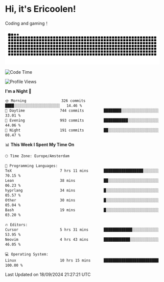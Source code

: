 # Hi, it's Ericoolen!
Coding and gaming！

<picture>
  <source media="(prefers-color-scheme: dark)" srcset="https://raw.githubusercontent.com/Eric-Song-Nop/Eric-Song-Nop/output/github-contribution-grid-snake-dark.svg">
  <source media="(prefers-color-scheme: light)" srcset="https://raw.githubusercontent.com/Eric-Song-Nop/Eric-Song-Nop/output/github-contribution-grid-snake.svg">
  <img alt="github contribution grid snake animation" src="https://raw.githubusercontent.com/Eric-Song-Nop/Eric-Song-Nop/output/github-contribution-grid-snake.svg">
</picture>

<!--START_SECTION:waka-->
![Code Time](http://img.shields.io/badge/Code%20Time-1%2C491%20hrs%2046%20mins-blue)

![Profile Views](http://img.shields.io/badge/Profile%20Views-1-blue)

**I'm a Night 🦉** 

```text
🌞 Morning                326 commits         ████░░░░░░░░░░░░░░░░░░░░░   14.46 % 
🌆 Daytime                744 commits         ████████░░░░░░░░░░░░░░░░░   33.01 % 
🌃 Evening                993 commits         ███████████░░░░░░░░░░░░░░   44.06 % 
🌙 Night                  191 commits         ██░░░░░░░░░░░░░░░░░░░░░░░   08.47 % 
```


📊 **This Week I Spent My Time On** 

```text
🕑︎ Time Zone: Europe/Amsterdam

💬 Programming Languages: 
TeX                      7 hrs 11 mins       ██████████████████░░░░░░░   70.15 % 
Lean                     38 mins             ██░░░░░░░░░░░░░░░░░░░░░░░   06.23 % 
hyprlang                 34 mins             █░░░░░░░░░░░░░░░░░░░░░░░░   05.57 % 
Other                    30 mins             █░░░░░░░░░░░░░░░░░░░░░░░░   05.04 % 
Bash                     19 mins             █░░░░░░░░░░░░░░░░░░░░░░░░   03.20 % 

🔥 Editors: 
Cursor                   5 hrs 31 mins       █████████████░░░░░░░░░░░░   53.95 % 
Neovim                   4 hrs 43 mins       ████████████░░░░░░░░░░░░░   46.05 % 

💻 Operating System: 
Linux                    10 hrs 15 mins      █████████████████████████   100.00 % 
```


 Last Updated on 18/09/2024 21:27:21 UTC
<!--END_SECTION:waka-->
